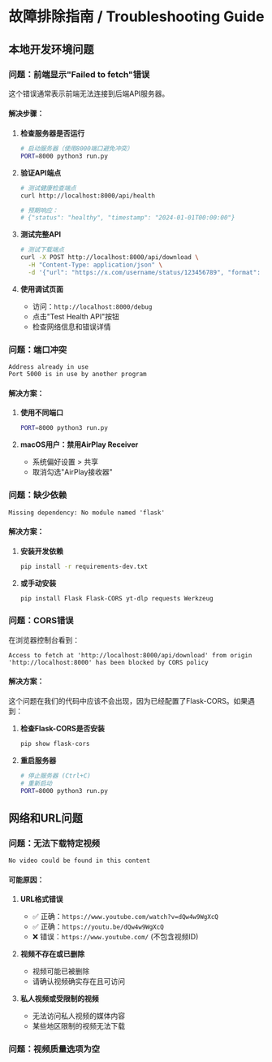 # 故障排除指南 / Troubleshooting Guide

## 本地开发环境问题

### 问题：前端显示"Failed to fetch"错误

这个错误通常表示前端无法连接到后端API服务器。

#### 解决步骤：

1. **检查服务器是否运行**
   ```bash
   # 启动服务器（使用8000端口避免冲突）
   PORT=8000 python3 run.py
   ```

2. **验证API端点**
   ```bash
   # 测试健康检查端点
   curl http://localhost:8000/api/health
   
   # 预期响应：
   # {"status": "healthy", "timestamp": "2024-01-01T00:00:00"}
   ```

3. **测试完整API**
   ```bash
   # 测试下载端点
   curl -X POST http://localhost:8000/api/download \
     -H "Content-Type: application/json" \
     -d '{"url": "https://x.com/username/status/123456789", "format": "mp4"}'
   ```

4. **使用调试页面**
   - 访问：`http://localhost:8000/debug`
   - 点击"Test Health API"按钮
   - 检查网络信息和错误详情

### 问题：端口冲突

```
Address already in use
Port 5000 is in use by another program
```

#### 解决方案：

1. **使用不同端口**
   ```bash
   PORT=8000 python3 run.py
   ```

2. **macOS用户：禁用AirPlay Receiver**
   - 系统偏好设置 > 共享
   - 取消勾选"AirPlay接收器"

### 问题：缺少依赖

```
Missing dependency: No module named 'flask'
```

#### 解决方案：

1. **安装开发依赖**
   ```bash
   pip install -r requirements-dev.txt
   ```

2. **或手动安装**
   ```bash
   pip install Flask Flask-CORS yt-dlp requests Werkzeug
   ```

### 问题：CORS错误

在浏览器控制台看到：
```
Access to fetch at 'http://localhost:8000/api/download' from origin 'http://localhost:8000' has been blocked by CORS policy
```

#### 解决方案：

这个问题在我们的代码中应该不会出现，因为已经配置了Flask-CORS。如果遇到：

1. **检查Flask-CORS是否安装**
   ```bash
   pip show flask-cors
   ```

2. **重启服务器**
   ```bash
   # 停止服务器 (Ctrl+C)
   # 重新启动
   PORT=8000 python3 run.py
   ```

## 网络和URL问题

### 问题：无法下载特定视频

```
No video could be found in this content
```

#### 可能原因：

1. **URL格式错误**
   - ✅ 正确：`https://www.youtube.com/watch?v=dQw4w9WgXcQ`
   - ✅ 正确：`https://youtu.be/dQw4w9WgXcQ`
   - ❌ 错误：`https://www.youtube.com/` (不包含视频ID)

2. **视频不存在或已删除**
   - 视频可能已被删除
   - 请确认视频确实存在且可访问

3. **私人视频或受限制的视频**
   - 无法访问私人视频的媒体内容
   - 某些地区限制的视频无法下载

### 问题：视频质量选项为空

```